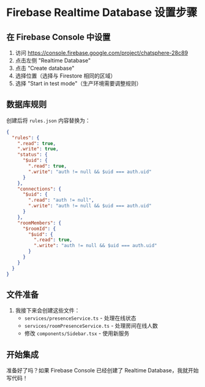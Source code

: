 # Firebase Realtime Database 设置步骤

## 在 Firebase Console 中设置

1. 访问 https://console.firebase.google.com/project/chatsphere-28c89
2. 点击左侧 "Realtime Database"
3. 点击 "Create database"
4. 选择位置（选择与 Firestore 相同的区域）
5. 选择 "Start in test mode"（生产环境需要调整规则）

## 数据库规则

创建后将 `rules.json` 内容替换为：

```json
{
  "rules": {
    ".read": true,
    ".write": true,
    "status": {
      "$uid": {
        ".read": true,
        ".write": "auth != null && $uid === auth.uid"
      }
    },
    "connections": {
      "$uid": {
        ".read": "auth != null",
        ".write": "auth != null && $uid === auth.uid"
      }
    },
    "roomMembers": {
      "$roomId": {
        "$uid": {
          ".read": true,
          ".write": "auth != null && $uid === auth.uid"
        }
      }
    }
  }
}
```

## 文件准备

1. 我接下来会创建这些文件：
   - `services/presenceService.ts` - 处理在线状态
   - `services/roomPresenceService.ts` - 处理房间在线人数
   - 修改 `components/Sidebar.tsx` - 使用新服务

## 开始集成

准备好了吗？如果 Firebase Console 已经创建了 Realtime Database，我就开始写代码！
